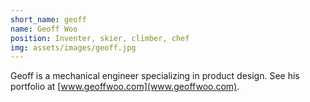 ```yaml
---
short_name: geoff
name: Geoff Woo
position: Inventer, skier, climber, chef
img: assets/images/geoff.jpg
---
```

Geoff is a mechanical engineer specializing in product design. See his portfolio at [www.geoffwoo.com](www.geoffwoo.com).
